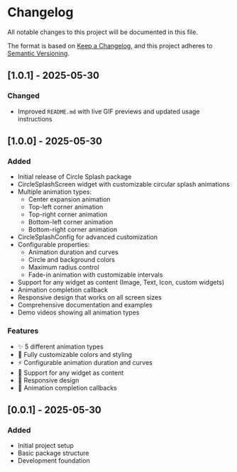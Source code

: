 # Changelog

All notable changes to this project will be documented in this file.

The format is based on [Keep a Changelog](https://keepachangelog.com/en/1.0.0/),
and this project adheres to [Semantic Versioning](https://semver.org/spec/v2.0.0.html).

## [1.0.1] - 2025-05-30

### Changed
- Improved `README.md` with live GIF previews and updated usage instructions

## [1.0.0] - 2025-05-30

### Added
- Initial release of Circle Splash package
- CircleSplashScreen widget with customizable circular splash animations
- Multiple animation types:
  - Center expansion animation
  - Top-left corner animation
  - Top-right corner animation
  - Bottom-left corner animation
  - Bottom-right corner animation
- CircleSplashConfig for advanced customization
- Configurable properties:
  - Animation duration and curves
  - Circle and background colors
  - Maximum radius control
  - Fade-in animation with customizable intervals
- Support for any widget as content (Image, Text, Icon, custom widgets)
- Animation completion callback
- Responsive design that works on all screen sizes
- Comprehensive documentation and examples
- Demo videos showing all animation types

### Features
- ✨ 5 different animation types
- 🎨 Fully customizable colors and styling
- ⚡ Configurable animation duration and curves
- 🔧 Support for any widget as content
- 📱 Responsive design
- 🎯 Animation completion callbacks

## [0.0.1] - 2025-05-30

### Added
- Initial project setup
- Basic package structure
- Development foundation
